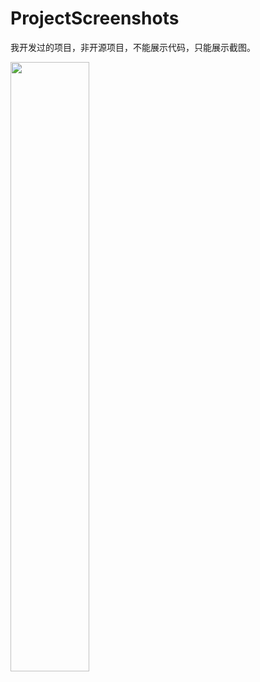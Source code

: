 # ProjectScreenshots
我开发过的项目，非开源项目，不能展示代码，只能展示截图。

<img src="https://user-images.githubusercontent.com/38314923/126429565-b7ae6603-62c6-468c-a727-c7f337beddf3.png" width="50%">
